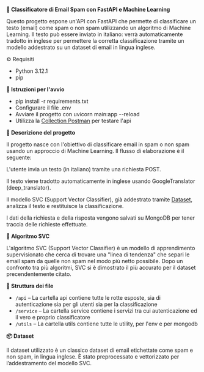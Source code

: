 **📧 Classificatore di Email Spam con FastAPI e Machine Learning**

Questo progetto espone un'API con FastAPI che permette di classificare un testo (email) come spam o non spam utilizzando un algoritmo di Machine Learning. Il testo può essere inviato in italiano: verrà automaticamente tradotto in inglese per permettere la corretta classificazione tramite un modello addestrato su un dataset di email in lingua inglese.

⚙️ Requisiti

- Python 3.12.1
- pip

**🚀 Istruzioni per l'avvio**

- pip install -r requirements.txt
- Configurare il file .env
- Avviare il progetto con uvicorn main:app --reload
- Utilizza la [Collection Postman](./Spam-Classifier.postman_collection.json) per testare l'api 



**📌 Descrizione del progetto**

Il progetto nasce con l'obiettivo di classificare email in spam o non spam usando un approccio di Machine Learning. Il flusso di elaborazione è il seguente:

L'utente invia un testo (in italiano) tramite una richiesta POST.

Il testo viene tradotto automaticamente in inglese usando GoogleTranslator (deep_translator).

Il modello SVC (Support Vector Classifier), già addestrato tramite [Dataset](service/classifier/datasets/spam_ham_dataset.csv), analizza il testo e restituisce la classificazione.

I dati della richiesta e della risposta vengono salvati su MongoDB per tener traccia delle richieste effettuate.

**🧠 Algoritmo SVC**

L'algoritmo SVC (Support Vector Classifier) è un modello di apprendimento supervisionato che cerca di trovare una "linea di tendenza" che separi le email spam da quelle non spam nel modo più netto possibile. Dopo un confronto tra più algoritmi, SVC si è dimostrato il più accurato per il dataset precendentemente citato.

**📁 Struttura dei file**
* `/api` – La cartella api contiene tutte le rotte esposte, sia di autenticazione sia per gli utenti sia per la classificazione
* `/service` – La cartella service contiene i servizi tra cui autenticazione ed il vero e proprio classificatore
* `/utils` – La cartella utils contiene tutte le utility, per l'env e per mongodb


**📦 Dataset**

Il dataset utilizzato è un classico dataset di email etichettate come spam e non spam, in lingua inglese. È stato preprocessato e vettorizzato per l’addestramento del modello SVC.
